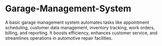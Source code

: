 # Garage-Management-System
A basic garage management system automates tasks like appointment scheduling, customer data management, inventory tracking, work orders, billing, and reporting. It boosts efficiency, enhances customer service, and streamlines operations in automotive repair facilities.
